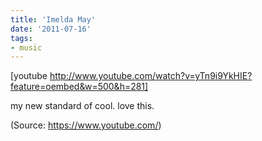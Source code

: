 ```yaml
---
title: 'Imelda May'
date: '2011-07-16'
tags:
- music
---
```


[youtube http://www.youtube.com/watch?v=yTn9i9YkHIE?feature=oembed&w=500&h=281]
<p>my new standard of cool. love this.</p><div class="attribution">(<span>Source:</span> <a href="https://www.youtube.com/">https://www.youtube.com/</a>)</div>
